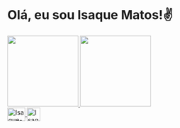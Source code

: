 <h1> Olá, eu sou Isaque Matos!✌️</h1>

<div>
<a href="https://github.com/ZackMatos">
<img height="160em" src="https://github-readme-stats.vercel.app/api?username=ZackMatos&show_icons=true&theme=tokyonight&include_all_commits=true&count_private=true">
<img height="160em" src="https://github-readme-stats.vercel.app/api/top-langs/?username=ZackMatos&layout=compact&langs_count=7&theme=dark">
</div>
<div style="display: inline_block">
<img align = "center" alt = "Isaque-Csharp" height="30" width="40" src="https://cdn.jsdelivr.net/gh/devicons/devicon/icons/csharp/csharp-original.svg">
<img align = "center" alt = "Isaque-Python" height="30" width"40" src="https://cdn.jsdelivr.net/gh/devicons/devicon/icons/python/python-original.svg">
</div>
